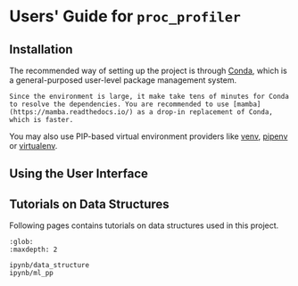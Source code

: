 # Users' Guide for `proc_profiler`

## Installation

The recommended way of setting up the project is through [Conda](https://docs.conda.io/), which is a general-purposed user-level package management system.

```{hint}
Since the environment is large, it make take tens of minutes for Conda to resolve the dependencies. You are recommended to use [mamba](https://mamba.readthedocs.io/) as a drop-in replacement of Conda, which is faster.
```

You may also use PIP-based virtual environment providers like [venv](https://docs.python.org/3/library/venv.html), [pipenv](https://pipenv.pypa.io/en/latest/index.html) or [virtualenv](https://virtualenv.pypa.io).

## Using the User Interface

## Tutorials on Data Structures

Following pages contains tutorials on data structures used in this project.


```{toctree}
:glob:
:maxdepth: 2

ipynb/data_structure
ipynb/ml_pp
```
